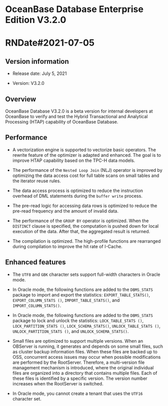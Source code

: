 # OceanBase Database Enterprise Edition V3.2.0

# RNDate#2021-07-05

## Version information


* Release date: July 5, 2021

* Version: V3.2.0

## Overview


OceanBase Database V3.2.0 is a beta version for internal developers at OceanBase to verify and test the Hybrid Transactional and Analytical Processing (HTAP) capability of OceanBase Database. 

## Performance


* A vectorization engine is supported to vectorize basic operators. The rewrite feature of the optimizer is adapted and enhanced. The goal is to improve HTAP capability based on the TPC-H data models. 

* The performance of the `Nested Loop Join` (NLJ) operator is improved by optimizing the data access cost for full table scans on small tables and the iterator reuse rules. 

* The data access process is optimized to reduce the instruction overhead of DML statements during the `buffer write` process. 

* The pre-read logic for accessing data rows is optimized to reduce the pre-read frequency and the amount of invalid data. 

* The performance of the `GROUP BY` operator is optimized. When the `DISTINCT` clause is specified, the computation is pushed down for local execution of the data. After that, the aggregated result is returned. 

* The compilation is optimized. The high-profile functions are rearranged during compilation to improve the hit rate of I-Cache. 

## Enhanced features


* The `UTF8` and `GBK` character sets support full-width characters in Oracle mode. 

* In Oracle mode, the following functions are added to the `DBMS_STATS` package to import and export the statistics: `EXPORT_TABLE_STATS()`, `EXPORT_COLUMN_STATS ()`, `IMPORT_TABLE_STATS()`, and `IMPORT_COLUMN_STATS()`. 

* In Oracle mode, the following functions are added to the `DBMS_STATS` package to lock and unlock the statistics: `LOCK_TABLE_STATS ()`, `LOCK_PARTITION_STATS ()`, `LOCK_SCHEMA_STATS()`, `UNLOCK_TABLE_STATS ()`, `UNLOCK_PARTITION_STATS ()`, and `UNLOCK_SCHEMA_STATS()`. 

* Small files are optimized to support multiple versions. When an OBServer is running, it generates and depends on some small files, such as cluster backup information files. When these files are backed up to OSS, concurrent access issues may occur when possible modifications are performed by the RootServer. Therefore, a multi-version file management mechanism is introduced, where the original individual files are organized into a directory that contains multiple files. Each of these files is identified by a specific version. The version number increases when the RootServer is switched. 

* In Oracle mode, you cannot create a tenant that uses the `UTF16 ` character set. 
